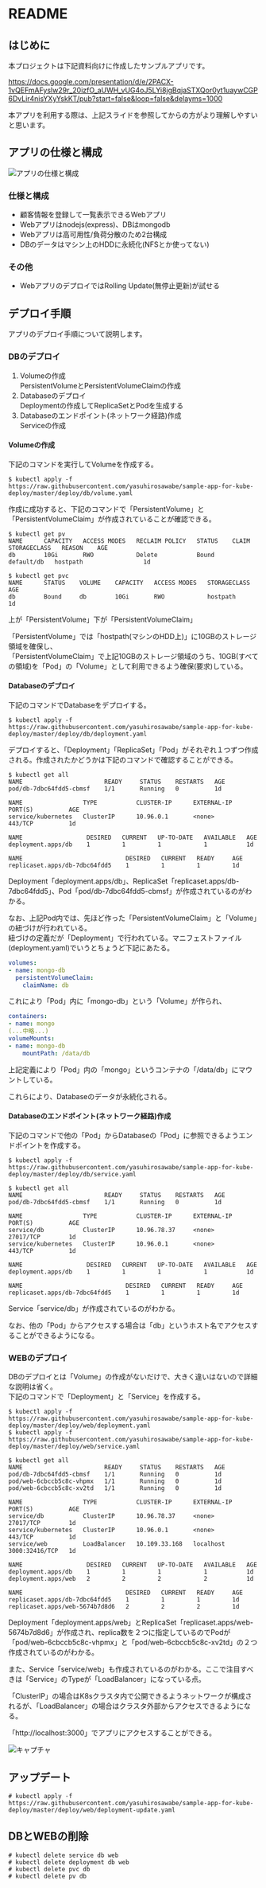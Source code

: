 # README

## はじめに

本プロジェクトは下記資料向けに作成したサンプルアプリです。

https://docs.google.com/presentation/d/e/2PACX-1vQEFmAFyslw29r_20izfO_aUWH_vUG4oJ5LYi8jgBqjaSTXQor0yt1uaywCGP6DvLir4nisYXyYskKT/pub?start=false&loop=false&delayms=1000

本アプリを利用する際は、上記スライドを参照してからの方がより理解しやすいと思います。

## アプリの仕様と構成

![アプリの仕様と構成](assets/image01.png)

### 仕様と構成

* 顧客情報を登録して一覧表示できるWebアプリ
* Webアプリはnodejs(express)、DBはmongodb
* Webアプリは高可用性/負荷分散のため2台構成
* DBのデータはマシン上のHDDに永続化(NFSとか使ってない)

###  その他

* WebアプリのデプロイではRolling Update(無停止更新)が試せる

## デプロイ手順

アプリのデプロイ手順について説明します。

### DBのデプロイ

1. Volumeの作成  
PersistentVolumeとPersistentVolumeClaimの作成
1. Databaseのデプロイ  
Deploymentの作成してReplicaSetとPodを生成する
1. Databaseのエンドポイント(ネットワーク経路)作成  
Serviceの作成

#### Volumeの作成

下記のコマンドを実行してVolumeを作成する。

```
$ kubectl apply -f https://raw.githubusercontent.com/yasuhirosawabe/sample-app-for-kube-deploy/master/deploy/db/volume.yaml
```

作成に成功すると、下記のコマンドで「PersistentVolume」と「PersistentVolumeClaim」が作成されていることが確認できる。

```
$ kubectl get pv
NAME      CAPACITY   ACCESS MODES   RECLAIM POLICY   STATUS    CLAIM        STORAGECLASS   REASON    AGE
db        10Gi       RWO            Delete           Bound     default/db   hostpath                 1d
```

```
$ kubectl get pvc
NAME      STATUS    VOLUME    CAPACITY   ACCESS MODES   STORAGECLASS   AGE
db        Bound     db        10Gi       RWO            hostpath       1d
```

上が「PersistentVolume」下が「PersistentVolumeClaim」

「PersistentVolume」では「hostpath(マシンのHDD上)」に10GBのストレージ領域を確保し、  
「PersistentVolumeClaim」で上記10GBのストレージ領域のうち、10GB(すべての領域)を「Pod」の「Volume」として利用できるよう確保(要求)している。


#### Databaseのデプロイ

下記のコマンドでDatabaseをデプロイする。

```
$ kubectl apply -f https://raw.githubusercontent.com/yasuhirosawabe/sample-app-for-kube-deploy/master/deploy/db/deployment.yaml
```

デプロイすると、「Deployment」「ReplicaSet」「Pod」がそれぞれ１つずつ作成される。作成されたかどうかは下記のコマンドで確認することができる。

```
$ kubectl get all
NAME                       READY     STATUS    RESTARTS   AGE
pod/db-7dbc64fdd5-cbmsf    1/1       Running   0          1d

NAME                 TYPE           CLUSTER-IP      EXTERNAL-IP   PORT(S)          AGE
service/kubernetes   ClusterIP      10.96.0.1       <none>        443/TCP          1d

NAME                  DESIRED   CURRENT   UP-TO-DATE   AVAILABLE   AGE
deployment.apps/db    1         1         1            1           1d

NAME                             DESIRED   CURRENT   READY     AGE
replicaset.apps/db-7dbc64fdd5    1         1         1         1d
```

Deployment「deployment.apps/db」、ReplicaSet「replicaset.apps/db-7dbc64fdd5」、Pod「pod/db-7dbc64fdd5-cbmsf」が作成されているのがわかる。

なお、上記Pod内では、先ほど作った「PersistentVolumeClaim」と「Volume」の紐づけが行われている。  
紐づけの定義だが「Deployment」で行われている。マニフェストファイル(deployment.yaml)でいうとちょうど下記にあたる。


```yaml
volumes:
- name: mongo-db
  persistentVolumeClaim:
    claimName: db
```

これにより「Pod」内に「mongo-db」という「Volume」が作られ、

```yaml
containers:
- name: mongo
(...中略...)
volumeMounts:
- name: mongo-db
    mountPath: /data/db
```

上記定義により「Pod」内の「mongo」というコンテナの「/data/db」にマウントしている。

これらにより、Databaseのデータが永続化される。


#### Databaseのエンドポイント(ネットワーク経路)作成

下記のコマンドで他の「Pod」からDatabaseの「Pod」に参照できるようエンドポイントを作成する。

```
$ kubectl apply -f https://raw.githubusercontent.com/yasuhirosawabe/sample-app-for-kube-deploy/master/deploy/db/service.yaml
```


```
$ kubectl get all
NAME                       READY     STATUS    RESTARTS   AGE
pod/db-7dbc64fdd5-cbmsf    1/1       Running   0          1d

NAME                 TYPE           CLUSTER-IP      EXTERNAL-IP   PORT(S)          AGE
service/db           ClusterIP      10.96.78.37     <none>        27017/TCP        1d
service/kubernetes   ClusterIP      10.96.0.1       <none>        443/TCP          1d

NAME                  DESIRED   CURRENT   UP-TO-DATE   AVAILABLE   AGE
deployment.apps/db    1         1         1            1           1d

NAME                             DESIRED   CURRENT   READY     AGE
replicaset.apps/db-7dbc64fdd5    1         1         1         1d
```

Service「service/db」が作成されているのがわかる。

なお、他の「Pod」からアクセスする場合は「db」というホスト名でアクセスすることができるようになる。


### WEBのデプロイ

DBのデプロイとは「Volume」の作成がないだけで、大きく違いはないので詳細な説明は省く。  
下記のコマンドで「Deployment」と「Service」を作成する。

```
$ kubectl apply -f https://raw.githubusercontent.com/yasuhirosawabe/sample-app-for-kube-deploy/master/deploy/web/deployment.yaml
$ kubectl apply -f https://raw.githubusercontent.com/yasuhirosawabe/sample-app-for-kube-deploy/master/deploy/web/service.yaml
```

```
$ kubectl get all
NAME                       READY     STATUS    RESTARTS   AGE
pod/db-7dbc64fdd5-cbmsf    1/1       Running   0          1d
pod/web-6cbccb5c8c-vhpmx   1/1       Running   0          1d
pod/web-6cbccb5c8c-xv2td   1/1       Running   0          1d

NAME                 TYPE           CLUSTER-IP      EXTERNAL-IP   PORT(S)          AGE
service/db           ClusterIP      10.96.78.37     <none>        27017/TCP        1d
service/kubernetes   ClusterIP      10.96.0.1       <none>        443/TCP          1d
service/web          LoadBalancer   10.109.33.168   localhost     3000:32416/TCP   1d

NAME                  DESIRED   CURRENT   UP-TO-DATE   AVAILABLE   AGE
deployment.apps/db    1         1         1            1           1d
deployment.apps/web   2         2         2            2           1d

NAME                             DESIRED   CURRENT   READY     AGE
replicaset.apps/db-7dbc64fdd5    1         1         1         1d
replicaset.apps/web-5674b7d8d6   2         2         2         1d
```

Deployment「deployment.apps/web」とReplicaSet「replicaset.apps/web-5674b7d8d6」が作成され、replica数を２つに指定しているのでPodが「pod/web-6cbccb5c8c-vhpmx」と「pod/web-6cbccb5c8c-xv2td」の２つ作成されているのがわかる。

また、Service「service/web」も作成されているのがわかる。ここで注目すべきは「Service」のTypeが「LoadBalancer」になっている点。

「ClusterIP」の場合はK8sクラスタ内で公開できるようネットワークが構成されるが、「LoadBalancer」の場合はクラスタ外部からアクセスできるようになる。

「http://localhost:3000」でアプリにアクセスすることができる。

![キャプチャ](assets/image02.png)


## アップデート

```
# kubectl apply -f https://raw.githubusercontent.com/yasuhirosawabe/sample-app-for-kube-deploy/master/deploy/web/deployment-update.yaml
```

## DBとWEBの削除

```
# kubectl delete service db web
# kubectl delete deployment db web
# kubectl delete pvc db
# kubectl delete pv db
```